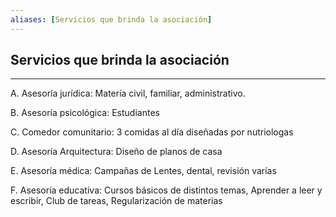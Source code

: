 ```yaml
---
aliases: [Servicios que brinda la asociación]
---
```


## Servicios que brinda la asociación

---

A. Asesoría jurídica:
Matería civil, familiar, administrativo.

B. Asesoría psicológica:
Estudiantes

C. Comedor comunitario:
3 comidas al día diseñadas por nutriologas

D. Asesoría Arquitectura:
Diseño de planos de casa

E. Asesoría médica:
Campañas de Lentes, dental, revisión varías

F. Asesoría educativa:
Cursos básicos de distintos temas, Aprender a leer y escribir, Club de tareas, Regularización de materias


